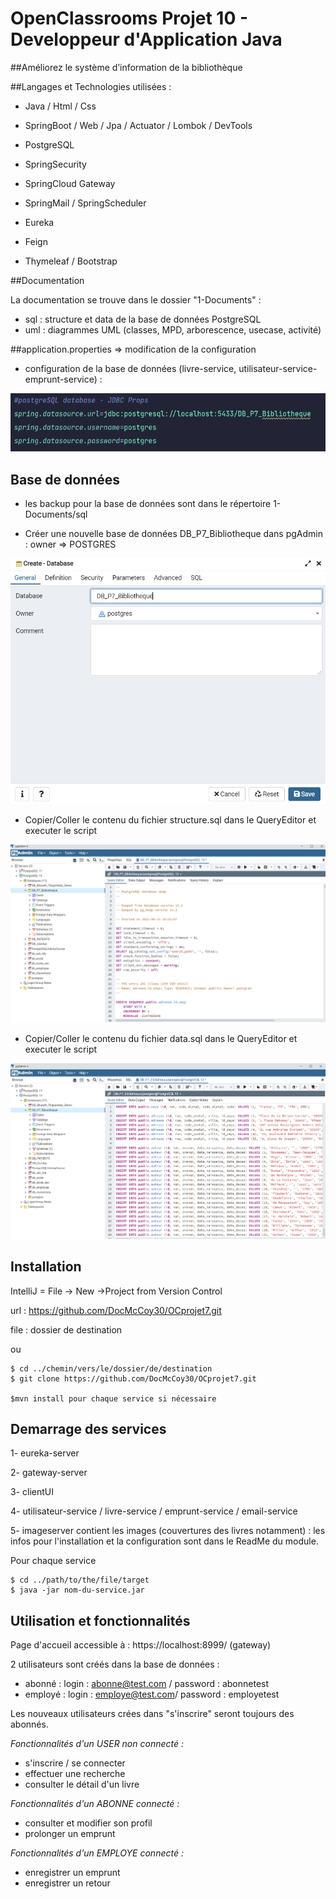 # OpenClassrooms Projet 10 - Developpeur d'Application Java

##Améliorez le système d’information de la bibliothèque


##Langages et Technologies utilisées :

+ Java / Html / Css

+ SpringBoot / Web / Jpa / Actuator / Lombok / DevTools

+ PostgreSQL

+ SpringSecurity

+ SpringCloud Gateway

+ SpringMail / SpringScheduler

+ Eureka

+ Feign

+ Thymeleaf / Bootstrap

##Documentation 

La documentation se trouve dans le dossier "1-Documents" : 
+ sql : structure et data de la base de données PostgreSQL
+ uml : diagrammes UML (classes, MPD, arborescence, usecase, activité)

##application.properties => modification de la configuration


+ configuration de la base de données (livre-service, utilisateur-service- emprunt-service) :

![](.README_images/5be63c66.png)

## Base de données

- les backup pour la base de données sont dans le répertoire 1-Documents/sql

- Créer une nouvelle base de données DB_P7_Bibliotheque dans pgAdmin : owner => POSTGRES

![](.README_images/c796e4f5.png)

- Copier/Coller le contenu du fichier structure.sql dans le QueryEditor et executer le script

![](.README_images/42d92377.png)

- Copier/Coller le contenu du fichier data.sql dans le QueryEditor et executer le script

![](.README_images/9f6c00c6.png)

## Installation

IntelliJ = File -> New ->Project from Version Control

url : https://github.com/DocMcCoy30/OCprojet7.git

file : dossier de destination

ou

```
$ cd ../chemin/vers/le/dossier/de/destination
$ git clone https://github.com/DocMcCoy30/OCprojet7.git

$mvn install pour chaque service si nécessaire
```

## Demarrage des services

1- eureka-server

2- gateway-server

3- clientUI

4- utilisateur-service / livre-service / emprunt-service / email-service

5- imageserver contient les images (couvertures des livres notamment) : les infos pour l'installation et la configuration sont dans le ReadMe du module.

Pour chaque service
```
$ cd ../path/to/the/file/target
$ java -jar nom-du-service.jar
```

## Utilisation et fonctionnalités

Page d'accueil accessible à : https://localhost:8999/ (gateway)

2 utilisateurs sont créés dans la base de données :
+ abonné : login : abonne@test.com / password : abonnetest
+ employé : login : employe@test.com/ password : employetest

Les nouveaux utilisateurs crées dans "s'inscrire" seront toujours des abonnés.

*Fonctionnalités d'un USER non connecté :*
+ s'inscrire / se connecter
+ effectuer une recherche
+ consulter le détail d'un livre

*Fonctionnalités d'un ABONNE connecté :*
+ consulter et modifier son profil
+ prolonger un emprunt

*Fonctionnalités d'un EMPLOYE connecté :*
+ enregistrer un emprunt
+ enregistrer un retour